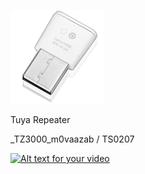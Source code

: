 ![icon](icon.png)

Tuya Repeater 

_TZ3000_m0vaazab / TS0207

[![Alt text for your video](https://img.youtube.com/vi/e5p9_OJzl5U/0.jpg)](https://youtu.be/e5p9_OJzl5U)
